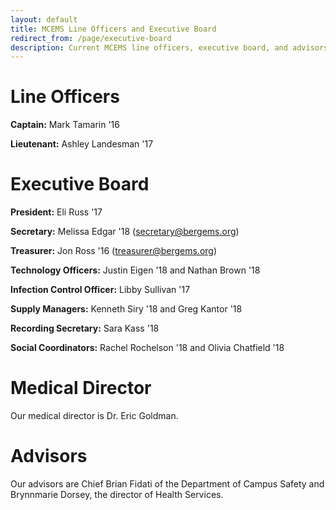 ```yaml
---
layout: default
title: MCEMS Line Officers and Executive Board
redirect_from: /page/executive-board
description: Current MCEMS line officers, executive board, and advisors.
---
```


Line Officers
=============

**Captain:** Mark Tamarin '16

**Lieutenant:** Ashley Landesman '17

Executive Board
===============

**President:** Eli Russ '17

**Secretary:** Melissa Edgar '18 (secretary@bergems.org)

**Treasurer:** Jon Ross '16 (treasurer@bergems.org)

**Technology Officers:** Justin Eigen '18 and Nathan Brown '18

**Infection Control Officer:** Libby Sullivan '17

**Supply Managers:** Kenneth Siry '18 and Greg Kantor '18

**Recording Secretary:** Sara Kass '18

**Social Coordinators:** Rachel Rochelson '18 and Olivia Chatfield '18

Medical Director
================

Our medical director is Dr. Eric Goldman.

Advisors
========

Our advisors are Chief Brian Fidati of the Department of Campus Safety and Brynnmarie Dorsey, the director of Health Services.
